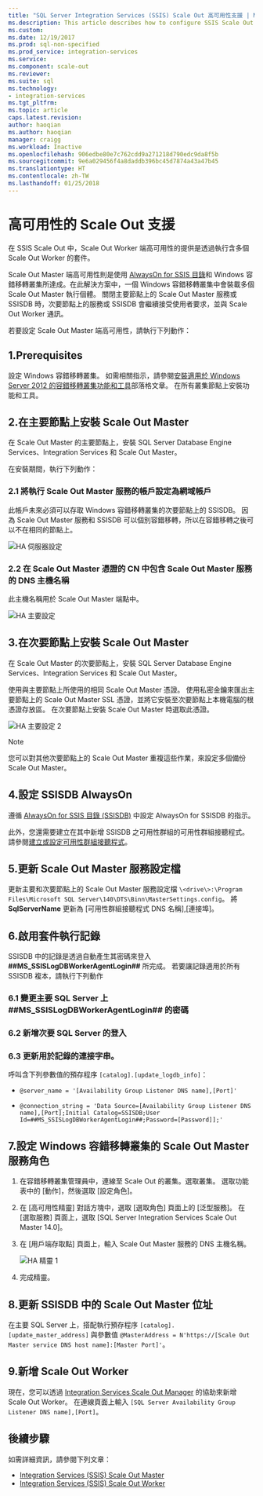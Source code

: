 ```yaml
---
title: "SQL Server Integration Services (SSIS) Scale Out 高可用性支援 | Microsoft Docs"
ms.description: This article describes how to configure SSIS Scale Out for high availability
ms.custom: 
ms.date: 12/19/2017
ms.prod: sql-non-specified
ms.prod_service: integration-services
ms.service: 
ms.component: scale-out
ms.reviewer: 
ms.suite: sql
ms.technology:
- integration-services
ms.tgt_pltfrm: 
ms.topic: article
caps.latest.revision: 
author: haoqian
ms.author: haoqian
manager: craigg
ms.workload: Inactive
ms.openlocfilehash: 906edbe80e7c762cdd9a271218d790edc9da8f5b
ms.sourcegitcommit: 9e6a029456f4a8daddb396bc45d7874a43a47b45
ms.translationtype: HT
ms.contentlocale: zh-TW
ms.lasthandoff: 01/25/2018
---
```

# <a name="scale-out-support-for-high-availability"></a>高可用性的 Scale Out 支援

在 SSIS Scale Out 中，Scale Out Worker 端高可用性的提供是透過執行含多個 Scale Out Worker 的套件。

Scale Out Master 端高可用性則是使用 [AlwaysOn for SSIS 目錄](../catalog/ssis-catalog.md#always-on-for-ssis-catalog-ssisdb)和 Windows 容錯移轉叢集所達成。在此解決方案中，一個 Windows 容錯移轉叢集中會裝載多個 Scale Out Master 執行個體。 關閉主要節點上的 Scale Out Master 服務或 SSISDB 時，次要節點上的服務或 SSISDB 會繼續接受使用者要求，並與 Scale Out Worker 通訊。 

若要設定 Scale Out Master 端高可用性，請執行下列動作：

## <a name="1-prerequisites"></a>1.Prerequisites
設定 Windows 容錯移轉叢集。 如需相關指示，請參閱[安裝適用於 Windows Server 2012 的容錯移轉叢集功能和工具](http://blogs.msdn.com/b/clustering/archive/2012/04/06/10291601.aspx)部落格文章。 在所有叢集節點上安裝功能和工具。

## <a name="2-install-scale-out-master-on-the-primary-node"></a>2.在主要節點上安裝 Scale Out Master
在 Scale Out Master 的主要節點上，安裝 SQL Server Database Engine Services、Integration Services 和 Scale Out Master。 

在安裝期間，執行下列動作：

### <a name="21-set-the-account-running-scale-out-master-service-to-a-domain-account"></a>2.1 將執行 Scale Out Master 服務的帳戶設定為網域帳戶
此帳戶未來必須可以存取 Windows 容錯移轉叢集的次要節點上的 SSISDB。 因為 Scale Out Master 服務和 SSISDB 可以個別容錯移轉，所以在容錯移轉之後可以不在相同的節點上。

![HA 伺服器設定](media/ha-server-config.PNG)

### <a name="22-include-the-dns-host-name-for-the-scale-out-master-service-in-the-cns-of-the-scale-out-master-certificate"></a>2.2 在 Scale Out Master 憑證的 CN 中包含 Scale Out Master 服務的 DNS 主機名稱

此主機名稱用於 Scale Out Master 端點中。 

![HA 主要設定](media/ha-master-config.PNG)

## <a name="3-install-scale-out-master-on-the-secondary-node"></a>3.在次要節點上安裝 Scale Out Master
在 Scale Out Master 的次要節點上，安裝 SQL Server Database Engine Services、Integration Services 和 Scale Out Master。 

使用與主要節點上所使用的相同 Scale Out Master 憑證。 使用私密金鑰來匯出主要節點上的 Scale Out Master SSL 憑證，並將它安裝至次要節點上本機電腦的根憑證存放區。 在次要節點上安裝 Scale Out Master 時選取此憑證。

![HA 主要設定 2](media/ha-master-config2.PNG)

> [!NOTE]
> 您可以對其他次要節點上的 Scale Out Master 重複這些作業，來設定多個備份 Scale Out Master。

## <a name="4-set-up-ssisdb-always-on"></a>4.設定 SSISDB AlwaysOn

遵循 [AlwaysOn for SSIS 目錄 (SSISDB)](../catalog/ssis-catalog.md#always-on-for-ssis-catalog-ssisdb) 中設定 AlwaysOn for SSISDB 的指示。

此外，您還需要建立在其中新增 SSISDB 之可用性群組的可用性群組接聽程式。 請參閱[建立或設定可用性群組接聽程式](../../database-engine/availability-groups/windows/create-or-configure-an-availability-group-listener-sql-server.md)。

## <a name="5-update-the-scale-out-master-service-configuration-file"></a>5.更新 Scale Out Master 服務設定檔
更新主要和次要節點上的 Scale Out Master 服務設定檔 `\<drive\>:\Program Files\Microsoft SQL Server\140\DTS\Binn\MasterSettings.config`。 將 **SqlServerName** 更新為 [可用性群組接聽程式 DNS 名稱],[連接埠]。

## <a name="6-enable-package-execution-logging"></a>6.啟用套件執行記錄

SSISDB 中的記錄是透過自動產生其密碼來登入 **##MS_SSISLogDBWorkerAgentLogin##** 所完成。 若要讓記錄適用於所有 SSISDB 複本，請執行下列動作

### <a name="61-change-the-password-of-msssislogdbworkeragentlogin-on-the-primary-sql-server"></a>6.1 變更主要 SQL Server 上 **##MS_SSISLogDBWorkerAgentLogin##** 的密碼

### <a name="62-add-the-login-to-the-secondary-sql-server"></a>6.2 新增次要 SQL Server 的登入

### <a name="63-update-the-connection-string-used-for-logging"></a>6.3 更新用於記錄的連接字串。
呼叫含下列參數值的預存程序 `[catalog].[update_logdb_info]`：

-   `@server_name = '[Availability Group Listener DNS name],[Port]' `

-   `@connection_string = 'Data Source=[Availability Group Listener DNS name],[Port];Initial Catalog=SSISDB;User Id=##MS_SSISLogDBWorkerAgentLogin##;Password=[Password]];'`

## <a name="7-configure-the-scale-out-master-service-role-of-the-windows-failover-cluster"></a>7.設定 Windows 容錯移轉叢集的 Scale Out Master 服務角色

1.  在容錯移轉叢集管理員中，連線至 Scale Out 的叢集。選取叢集。 選取功能表中的 [動作]，然後選取 [設定角色]。

2.  在 [高可用性精靈] 對話方塊中，選取 [選取角色] 頁面上的 [泛型服務]。 在 [選取服務] 頁面上，選取 [SQL Server Integration Services Scale Out Master 14.0]。

3.  在 [用戶端存取點] 頁面上，輸入 Scale Out Master 服務的 DNS 主機名稱。

    ![HA 精靈 1](media/ha-wizard1.PNG)

4.  完成精靈。

## <a name="8-update-the-scale-out-master-address-in-ssisdb"></a>8.更新 SSISDB 中的 Scale Out Master 位址

在主要 SQL Server 上，搭配執行預存程序 `[catalog].[update_master_address]` 與參數值 `@MasterAddress = N'https://[Scale Out Master service DNS host name]:[Master Port]'`。 

## <a name="9-add-the-scale-out-workers"></a>9.新增 Scale Out Worker

現在，您可以透過 [Integration Services Scale Out Manager](integration-services-ssis-scale-out-manager.md) 的協助來新增 Scale Out Worker。 在連線頁面上輸入 `[SQL Server Availability Group Listener DNS name],[Port]`。

## <a name="next-steps"></a>後續步驟
如需詳細資訊，請參閱下列文章：
-   [Integration Services (SSIS) Scale Out Master](integration-services-ssis-scale-out-master.md)
-   [Integration Services (SSIS) Scale Out Worker](integration-services-ssis-scale-out-worker.md)